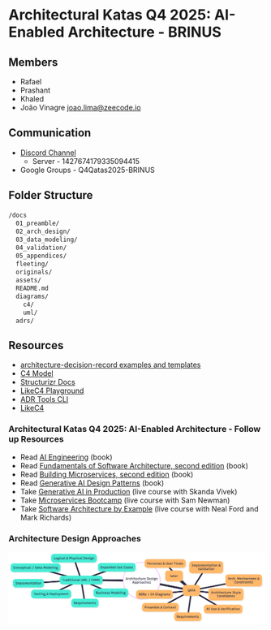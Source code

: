 # Architectural Katas Q4 2025: AI-Enabled Architecture - BRINUS

## Members

- Rafael
- Prashant
- Khaled
- João Vinagre <joao.lima@zeecode.io>

## Communication

- [Discord Channel](https://discord.gg/kzD26QWS)
  - Server - 1427674179335094415
- Google Groups - Q4Qatas2025-BRINUS

## Folder Structure

```plaintext
/docs
  01_preamble/
  02_arch_design/
  03_data_modeling/
  04_validation/
  05_appendices/
  fleeting/
  originals/
  assets/
  README.md
  diagrams/
    c4/
    uml/
  adrs/
```

## Resources

- [architecture-decision-record examples and templates](https://github.com/joelparkerhenderson/architecture-decision-record?tab=readme-ov-file)
- [C4 Model](https://c4model.com/)
- [Structurizr Docs](https://docs.structurizr.com/)
- [LikeC4 Playground](https://playground.likec4.dev/w/bigbank/index/)
- [ADR Tools CLI](https://github.com/npryce/adr-tools/tree/master)
- [LikeC4](https://github.com/likec4/template)

### Architectural Katas Q4 2025: AI-Enabled Architecture - Follow up Resources

- Read [AI Engineering](https://learning.oreilly.com/library/view/ai-engineering/9781098166298/) (book)
- Read [Fundamentals of Software Architecture, second edition](https://learning.oreilly.com/library/view/fundamentals-of-software/9781098175504/) (book)
- Read [Building Microservices, second edition](https://learning.oreilly.com/library/view/building-microservices-2nd/9781492034018/) (book)
- Read [Generative AI Design Patterns](https://learning.oreilly.com/library/view/generative-ai-design/9798341622654/) (book)
- Take [Generative AI in Production](https://learning.oreilly.com/live-events/generative-ai-in-production/0636920098590/) (live course with Skanda Vivek)
- Take [Microservices Bootcamp](https://learning.oreilly.com/live-events/microservices-bootcamp/0642572005573/) (live course with Sam Newman)
- Take [Software Architecture by Example](https://learning.oreilly.com/live-events/software-architecture-by-example/0636920261797/) (live course with Neal Ford and Mark Richards)

### Architecture Design Approaches

![Architecture Design Approaches](assets/Architecture%20Design%20Approaches-2025-10-18-183716.png)